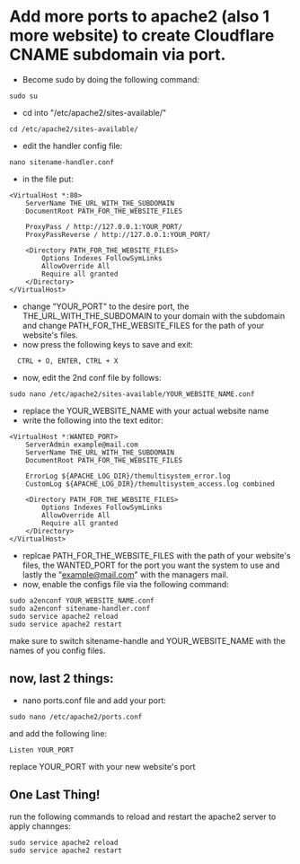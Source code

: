 # Add more ports to apache2 (also 1 more website) to create Cloudflare CNAME subdomain via port.
- Become sudo by doing the following command:
```
sudo su
```
- cd into "/etc/apache2/sites-available/"
```
cd /etc/apache2/sites-available/
```
- edit the handler config file:
```
nano sitename-handler.conf
```
- in the file put:
```
<VirtualHost *:80>
    ServerName THE_URL_WITH_THE_SUBDOMAIN
    DocumentRoot PATH_FOR_THE_WEBSITE_FILES

    ProxyPass / http://127.0.0.1:YOUR_PORT/
    ProxyPassReverse / http://127.0.0.1:YOUR_PORT/

    <Directory PATH_FOR_THE_WEBSITE_FILES>
        Options Indexes FollowSymLinks
        AllowOverride All
        Require all granted
    </Directory>
</VirtualHost>
```
- change "YOUR_PORT" to the desire port, the THE_URL_WITH_THE_SUBDOMAIN to your domain with the subdomain and change PATH_FOR_THE_WEBSITE_FILES for the path of your website's files.
- now press the following keys to save and exit:
```
  CTRL + O, ENTER, CTRL + X
```
- now, edit the 2nd conf file by follows:
```
sudo nano /etc/apache2/sites-available/YOUR_WEBSITE_NAME.conf
```
- replace the YOUR_WEBSITE_NAME with your actual website name
- write the following into the text editor:
```
<VirtualHost *:WANTED_PORT>
    ServerAdmin example@mail.com
    ServerName THE_URL_WITH_THE_SUBDOMAIN
    DocumentRoot PATH_FOR_THE_WEBSITE_FILES

    ErrorLog ${APACHE_LOG_DIR}/themultisystem_error.log
    CustomLog ${APACHE_LOG_DIR}/themultisystem_access.log combined

    <Directory PATH_FOR_THE_WEBSITE_FILES>
        Options Indexes FollowSymLinks
        AllowOverride All
        Require all granted
    </Directory>
</VirtualHost>
```
- replcae PATH_FOR_THE_WEBSITE_FILES with the path of your website's files, the WANTED_PORT for the port you want the system to use and lastly the "example@mail.com" with the managers mail.
- now, enable the configs file via the following command:
```
sudo a2enconf YOUR_WEBSITE_NAME.conf
sudo a2enconf sitename-handler.conf
sudo service apache2 reload
sudo service apache2 restart
```
make sure to switch sitename-handle and YOUR_WEBSITE_NAME with the names of you config files.

## now, last 2 things:
- nano ports.conf file and add your port:
```
sudo nano /etc/apache2/ports.conf
```
and add the following line:

```
Listen YOUR_PORT
```
replace YOUR_PORT with your new website's port 

## One Last Thing!

run the following commands to reload and restart the apache2 server to apply channges:
```
sudo service apache2 reload
sudo service apache2 restart
```
